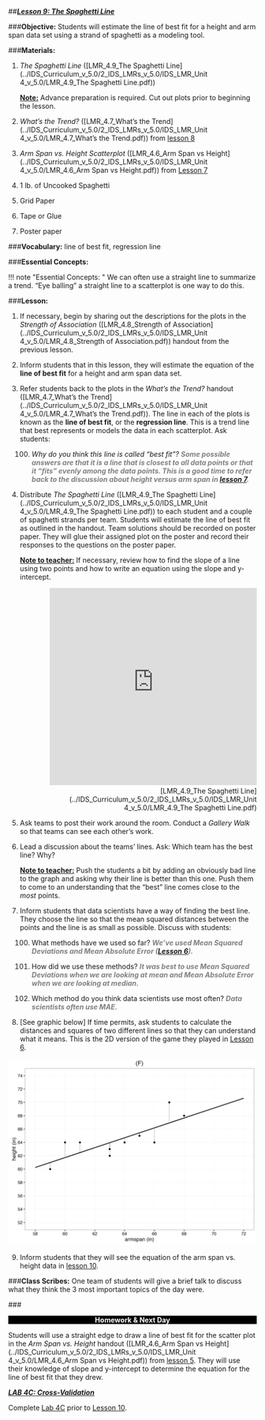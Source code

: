 ##***<u>Lesson 9: The Spaghetti Line</u>***

###**Objective:**
Students will estimate the line of best fit for a height and arm span data set using a strand of spaghetti as
a modeling tool.

###**Materials:**
1. *The Spaghetti Line* ([LMR_4.9_The Spaghetti Line](../IDS_Curriculum_v_5.0/2_IDS_LMRs_v_5.0/IDS_LMR_Unit 4_v_5.0/LMR_4.9_The Spaghetti Line.pdf))

    **<u>Note:</u>** Advance preparation is required. Cut out plots prior to beginning the lesson.

2. *What’s the Trend?* ([LMR_4.7_What’s the Trend](../IDS_Curriculum_v_5.0/2_IDS_LMRs_v_5.0/IDS_LMR_Unit 4_v_5.0/LMR_4.7_What’s the Trend.pdf)) from [lesson 8](lesson8.md)

3. *Arm Span vs. Height Scatterplot* ([LMR_4.6_Arm Span vs Height](../IDS_Curriculum_v_5.0/2_IDS_LMRs_v_5.0/IDS_LMR_Unit 4_v_5.0/LMR_4.6_Arm Span vs Height.pdf)) from [Lesson 7](lesson7.md)

4. 1 lb. of Uncooked Spaghetti

5. Grid Paper

6. Tape or Glue

7. Poster paper

###**Vocabulary:**
line of best fit, regression line

###**Essential Concepts:**

!!! note "Essential Concepts: "
    We can often use a straight line to summarize a trend. “Eye balling” a straight line to a
    scatterplot is one way to do this.

###**Lesson:**
1. If necessary, begin by sharing out the descriptions for the plots in the *Strength of Association*
([LMR_4.8_Strength of Association](../IDS_Curriculum_v_5.0/2_IDS_LMRs_v_5.0/IDS_LMR_Unit 4_v_5.0/LMR_4.8_Strength of Association.pdf)) handout from the previous lesson.

2. Inform students that in this lesson, they will estimate the equation of the **line of best fit** for a
height and arm span data set.

3. Refer students back to the plots in the *What’s the Trend?* handout ([LMR_4.7_What’s the Trend](../IDS_Curriculum_v_5.0/2_IDS_LMRs_v_5.0/IDS_LMR_Unit 4_v_5.0/LMR_4.7_What’s the Trend.pdf)).
The line in each of the plots is known as the **line of best fit**, or the **regression line**. This is a
trend line that best represents or models the data in each scatterplot. Ask students:

    100. *Why do you think this line is called “best fit”? <span style="color:grey">**Some possible answers are that it is a
    line that is closest to all data points or that it “fits” evenly among the data points.
    This is a good time to refer back to the discussion about height versus arm span in
    [lesson 7](lesson7.md).***</span>

4. Distribute *The Spaghetti Line* ([LMR_4.9_The Spaghetti Line](../IDS_Curriculum_v_5.0/2_IDS_LMRs_v_5.0/IDS_LMR_Unit 4_v_5.0/LMR_4.9_The Spaghetti Line.pdf)) to each student and a couple of
spaghetti strands per team. Students will estimate the line of best fit as outlined in the handout.
Team solutions should be recorded on poster paper. They will glue their assigned plot on the
poster and record their responses to the questions on the poster paper.

    **<u>Note to teacher:</u>** If necessary, review how to find the slope of a line using two points and how to
    write an equation using the slope and y-intercept.

    <div align="right"><iframe src="https://docs.google.com/viewerng/viewer?url=https://stemc.idsucla.org/IDS_Curriculum_v_5.0_preview/2_IDS_LMRs_v_5.0/IDS_LMR_Unit 4_v_5.0/LMR_4.9_The Spaghetti Line.pdf&embedded=true" style=" width:420px;height:400px;" frameborder="0"></iframe><br>[LMR_4.9_The Spaghetti Line](../IDS_Curriculum_v_5.0/2_IDS_LMRs_v_5.0/IDS_LMR_Unit 4_v_5.0/LMR_4.9_The Spaghetti Line.pdf)</div>    

5. Ask teams to post their work around the room. Conduct a *Gallery Walk* so that teams can see
each other’s work.

6. Lead a discussion about the teams’ lines. Ask: Which team has the best line? Why?

    **<u>Note to teacher:</u>** Push the students a bit by adding an obviously bad line to the graph and asking
    why their line is better than this one. Push them to come to an understanding that the “best” line
    comes close to the *most* points.

7. Inform students that data scientists have a way of finding the best line. They choose the line so
that the mean squared distances between the points and the line is as small as possible. Discuss
with students:

    100. What methods have we used so far? <span style="color:grey">***We’ve used Mean Squared Deviations and Mean
    Absolute Error ([Lesson 6](lesson6.md)).***</span>

    100. How did we use these methods? <span style="color:grey">***It was best to use Mean Squared Deviations when
    we are looking at mean and Mean Absolute Error when we are looking at median.***</span>

    100. Which method do you think data scientists use most often? <span style="color:grey">***Data scientists often use
    MAE.***</span>

8. [See graphic below] If time permits, ask students to calculate the distances and squares of two
different lines so that they can understand what it means. This is the 2D version of the game they
played in [Lesson 6](lesson6.md).
<img src="../../img/40908.png" />

9. Inform students that they will see the equation of the arm span vs. height data in [lesson 10](lesson10.md).

###**Class Scribes:**
One team of students will give a brief talk to discuss what they think the 3 most important topics of the
day were.

###<p style="background: black; color: white; text-align: center;">**Homework & Next Day**</p>
Students will use a straight edge to draw a line of best fit for the scatter plot in the *Arm Span vs. Height*
handout ([LMR_4.6_Arm Span vs Height](../IDS_Curriculum_v_5.0/2_IDS_LMRs_v_5.0/IDS_LMR_Unit 4_v_5.0/LMR_4.6_Arm Span vs Height.pdf)) from [lesson 5](lesson5.md). They will use their knowledge of slope and y-intercept
to determine the equation for the line of best fit that they drew.

[<u>***LAB 4C: Cross-Validation***</u>](lab4c.md)

Complete [Lab 4C](lab4c.md) prior to [Lesson 10](lesson10.md).